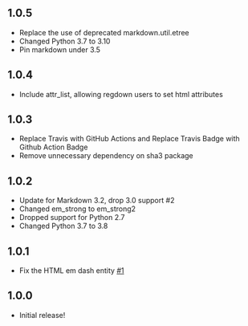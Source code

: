 ## 1.0.5

- Replace the use of deprecated markdown.util.etree
- Changed Python 3.7 to 3.10
- Pin markdown under 3.5

## 1.0.4

- Include attr_list, allowing regdown users to set html attributes

## 1.0.3

- Replace Travis with GitHub Actions and Replace Travis Badge with Github Action Badge
- Remove unnecessary dependency on sha3 package

## 1.0.2

- Update for Markdown 3.2, drop 3.0 support #2
- Changed em_strong to em_strong2
- Dropped support for Python 2.7
- Changed Python 3.7 to 3.8

## 1.0.1

- Fix the HTML em dash entity [#1](https://github.com/cfpb/regdown/pull/1)

## 1.0.0

- Initial release! 
